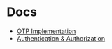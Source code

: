 # Docs

- [OTP Implementation](./otp/README.md)
- [Authentication & Authorization](./auth/README.md)
